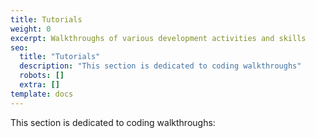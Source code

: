 ```yaml
---
title: Tutorials
weight: 0
excerpt: Walkthroughs of various development activities and skills
seo:
  title: "Tutorials"
  description: "This section is dedicated to coding walkthroughs"
  robots: []
  extra: []
template: docs
---
```


This section is dedicated to coding walkthroughs:
